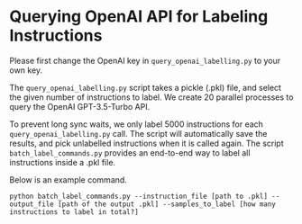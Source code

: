 # Querying OpenAI API for Labeling Instructions

Please first change the OpenAI key in ```query_openai_labelling.py``` to your own key.

The ```query_openai_labelling.py``` script takes a pickle (.pkl) file, and select the given number of instructions to label. We create 20 parallel processes to query the OpenAI GPT-3.5-Turbo API.


To prevent long sync waits, we only label 5000 instructions for each ```query_openai_labelling.py``` call. The script will automatically save the results, and pick unlabelled instructions when it is called again. The script ```batch_label_commands.py``` provides an end-to-end way to label all instructions inside a .pkl file.

Below is an example command.
```
python batch_label_commands.py --instruction_file [path to .pkl] --output_file [path of the output .pkl] --samples_to_label [how many instructions to label in total?]
```
